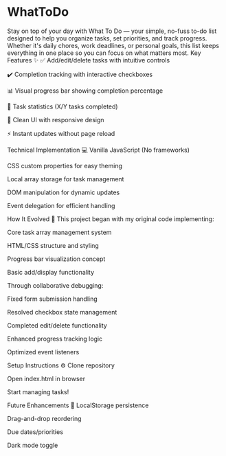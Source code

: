 # WhatToDo
Stay on top of your day with What To Do — your simple, no-fuss to-do list designed to help you organize tasks, set priorities, and track progress. Whether it's daily chores, work deadlines, or personal goals, this list keeps everything in one place so you can focus on what matters most.
Key Features ✨
✅ Add/edit/delete tasks with intuitive controls

✔️ Completion tracking with interactive checkboxes

📊 Visual progress bar showing completion percentage

🔢 Task statistics (X/Y tasks completed)

🎨 Clean UI with responsive design

⚡ Instant updates without page reload

Technical Implementation 💻
Vanilla JavaScript (No frameworks)

CSS custom properties for easy theming

Local array storage for task management

DOM manipulation for dynamic updates

Event delegation for efficient handling

How It Evolved 🔄
This project began with my original code implementing:

Core task array management system

HTML/CSS structure and styling

Progress bar visualization concept

Basic add/display functionality

Through collaborative debugging:

Fixed form submission handling

Resolved checkbox state management

Completed edit/delete functionality

Enhanced progress tracking logic

Optimized event listeners

Setup Instructions ⚙️
Clone repository

Open index.html in browser

Start managing tasks!

Future Enhancements 🔮
LocalStorage persistence

Drag-and-drop reordering

Due dates/priorities

Dark mode toggle

